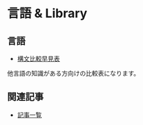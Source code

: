 # 言語 & Library

## 言語

- [構文比較早見表](syntax-for-other-language-users.md)

他言語の知識がある方向けの比較表になります。

## 関連記事

- [記事一覧](../../README.md)
